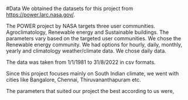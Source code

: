 #Data
We obtained the datasets for this project from https://power.larc.nasa.gov/.

The POWER project by NASA targets three user communities. Agroclimatology, Renewable energy and Sustainable buildings. The parameters vary based on the targeted user communities. We chose the Renewable energy community.
We had options for hourly, daily, monthly, yearly and climatology weather/climate data. We chose daily data. 

The data was taken from 1/1/1981 to 31/8/2022 in csv formats.

Since this project focuses mainly on South Indian climate, we went with cities like Bangalore, Chennai, Thiruvananthapuram etc.

The parameters that suited our project the best according to us were, 
